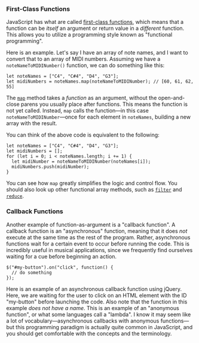 ### First-Class Functions

JavaScript has what are called [first-class
functions](https://developer.mozilla.org/en-US/docs/Glossary/First-class_Function),
which means that a function can be *itself* an argument or return value in a
*different* function.  This allows you to utilize a programming style known as
"functional programming".

Here is an example.  Let's say I have an array of
note names, and I want to convert that to an array of MIDI numbers.  Assuming
we have a `noteNameToMIDINumber()` function, we can do something like this:

    let noteNames = ["C4", "C#4", "D4", "G3"];
	let midiNumbers = noteNames.map(noteNameToMIDINumber); // [60, 61, 62, 55]

The
[`map`](https://developer.mozilla.org/en-US/docs/Web/JavaScript/Reference/Global_Objects/Array/map)
method takes a *function* as an argument, without the open-and-close parens you
usually place after functions.  This means the function is not yet called.
Instead, `map` calls the function—in this case `noteNameToMIDINumber`—once for
each element in `noteNames`, building a new array with the result.

You can think of the above code is equivalent to the following:

    let noteNames = ["C4", "C#4", "D4", "G3"];
	let midiNumbers = [];
	for (let i = 0; i < noteNames.length; i += 1) {
	  let midiNumber = noteNameToMIDINumber(noteNames[i]);
	  midiNumbers.push(midiNumber);
	}

You can see how `map` greatly simplifies the logic and control flow.  You
should also look up other functional array methods, such as
[`filter`](https://developer.mozilla.org/en-US/docs/Web/JavaScript/Reference/Global_Objects/Array/filter)
and
[`reduce`](https://developer.mozilla.org/en-US/docs/Web/JavaScript/Reference/Global_Objects/Array/Reduce).


### Callback Functions

Another example of function-as-argument is a "callback function".  A callback
function is an "asynchronous" function, meaning that it does *not* execute at
the same time as the rest of the program.  Rather, asynchronous functions wait
for a certain event to occur before running the code.  This is incredibly
useful in musical applications, since we frequently find ourselves waiting for
a cue before beginning an action.

    $("#my-button").on("click", function() {
	  // do something
	});

Here is an example of an asynchronous callback function using jQuery.  Here, we
are waiting for the user to click on an HTML element with the ID "my-button"
before launching the code.  Also note that the function in this example *does
not have a name*.  This is an example of an "anonymous function", or what some
languages call a "lambda".  I know it may seem like a lot of
vocabulary—asynchronous callbacks with anonymous functions—but this programming
paradigm is actually quite common in JavaScript, and you should get comfortable
with the concepts and the terminology.

